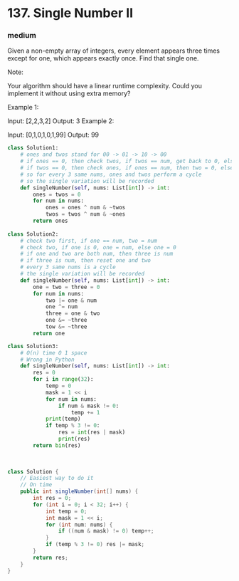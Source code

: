 # 137. Single Number II
### medium

Given a non-empty array of integers, every element appears three times except for one, which appears exactly once. Find that single one.

Note:

Your algorithm should have a linear runtime complexity. Could you implement it without using extra memory?

Example 1:

Input: [2,2,3,2]
Output: 3
Example 2:

Input: [0,1,0,1,0,1,99]
Output: 99

```python
class Solution1:
    # ones and twos stand for 00 -> 01 -> 10 -> 00
    # if ones == 0, then check twos, if twos == num, get back to 0, else ones = num
    # if twos == 0, then check ones, if ones == num, then two = 0, else twos = num
    # so for every 3 same nums, ones and twos perform a cycle
    # so the single variation will be recorded
    def singleNumber(self, nums: List[int]) -> int:
        ones = twos = 0
        for num in nums:
            ones = ones ^ num & ~twos
            twos = twos ^ num & ~ones
        return ones
    
class Solution2:
    # check two first, if one == num, two = num
    # check two, if one is 0, one = num, else one = 0
    # if one and two are both num, then three is num
    # if three is num, then reset one and two
    # every 3 same nums is a cycle
    # the single variation will be recorded
    def singleNumber(self, nums: List[int]) -> int:
        one = two = three = 0
        for num in nums:
            two |= one & num
            one ^= num
            three = one & two
            one &= ~three
            tow &= ~three
        return one

class Solution3:
    # O(n) time O 1 space 
    # Wrong in Python
    def singleNumber(self, nums: List[int]) -> int:
        res = 0
        for i in range(32):
            temp = 0
            mask = 1 << i
            for num in nums:
                if num & mask != 0:
                    temp += 1
            print(temp)
            if temp % 3 != 0:
                res = int(res | mask)
                print(res)
        return bin(res)
        
        
```

```java
class Solution {
    // Easiest way to do it
    // On time
    public int singleNumber(int[] nums) {
        int res = 0;
        for (int i = 0; i < 32; i++) {
            int temp = 0;
            int mask = 1 << i;
            for (int num: nums) {
                if ((num & mask) != 0) temp++;
            }
            if (temp % 3 != 0) res |= mask;
        }
        return res;
    }
}
```
